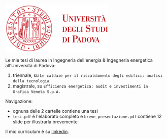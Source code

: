 <img src="./logo_unipd.png" height="150"/>

Le mie tesi di laurea in Ingegneria dell'energia & Ingegneria energetica all'Università di Padova:
1. triennale, su `Le caldaie per il riscaldamento degli edifici: analisi della tecnologia`
2. magistrale, su `Efficienza energetica: audit e investimenti in Grafica Veneta S.p.A.`

Navigazione:
* ognuna delle 2 cartelle contiene una tesi
* `tesi.pdf` è l'elaborato completo e `breve_presentazione.pdf` contiene 12 slide per illustrarla brevemente

Il mio curriculum è su [linkedin](https://it.linkedin.com/in/manuel-campello-268315137).
